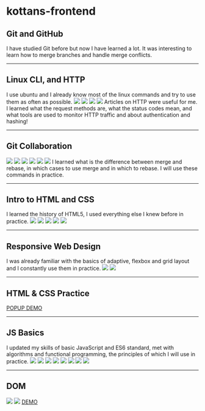 # kottans-frontend

## Git and GitHub
I have studied Git before but now I have learned a lot. It was interesting to learn how to merge branches and handle merge conflicts.

---

## Linux CLI, and HTTP
I use ubuntu and I already know most of the linux commands and try to use them as often as possible.
![](task_linux_cli/Screenshot%20from%202022-07-27%2011-19-03.png)
![](task_linux_cli/Screenshot%20from%202022-07-27%2011-20-08.png)
![](task_linux_cli/Screenshot%20from%202022-07-27%2011-21-11.png)
![](task_linux_cli/Screenshot%20from%202022-07-27%2011-22-07.png)
Articles on HTTP were useful for me. I learned what the request methods are, what the status codes mean, and what tools are used to monitor HTTP traffic and about authentication and hashing!

---

## Git Collaboration
![](task_git_collaboration/Screenshot%20from%202022-07-26%2017-11-39.png)
![](task_git_collaboration/Screenshot%20from%202022-07-26%2017-12-17.png)
![](task_git_collaboration/Screenshot%20from%202022-07-26%2017-12-34.png)
![](task_git_collaboration/Screenshot%20from%202022-07-26%2017-13-16.png)
![](task_git_collaboration/Screenshot%20from%202022-07-25%2009-01-24.png)
![](task_git_collaboration/Screenshot%20from%202022-07-25%2009-01-44.png)
I learned what is the difference between merge and rebase, in which cases to use merge and in which to rebase. I will use these commands in practice.

---

## Intro to HTML and CSS
I learned the history of HTML5, I used everything else I knew before in practice.
![](task_html_css_intro/Screenshot%20from%202022-07-28%2015-33-16.png)
![](task_html_css_intro/Screenshot%20from%202022-07-28%2015-34-35.png)
![](task_html_css_intro/Screenshot%20from%202022-07-29%2009-12-11.png)
![](task_html_css_intro/Screenshot%20from%202022-07-29%2009-12-40.png)
![](task_html_css_intro/Screenshot%20from%202022-07-29%2022-29-37.png)

---

## Responsive Web Design
I was already familiar with the basics of adaptive, flexbox and grid layout and I constantly use them in practice.
![](task_responsive_web_design/Screenshot%20from%202022-07-30%2011-48-15.png)
![](task_responsive_web_design/Screenshot%20from%202022-07-30%2016-15-19.png)

---

## HTML & CSS Practice
[POPUP DEMO](https://konstantinokhorzin.github.io/popup-html-css/)

---

## JS Basics
I updated my skills of basic JavaScript and ES6 standard, met with algorithms and functional programming, the principles of which I will use in practice.
![](task_js_basics/Screenshot%20from%202022-08-01%2022-35-59.png)
![](task_js_basics/Screenshot%20from%202022-08-01%2022-36-42.png)
![](task_js_basics/Screenshot%20from%202022-08-04%2012-54-33.png)
![](task_js_basics/Screenshot%20from%202022-08-04%2016-16-06.png)
![](task_js_basics/Screenshot%20from%202022-08-05%2011-03-15.png)
![](task_js_basics/Screenshot%20from%202022-08-05%2013-48-05.png)
![](task_js_basics/Screenshot%20from%202022-08-05%2019-34-48.png)
![](task_js_basics/Screenshot%20from%202022-08-06%2011-47-11.png)

---

## DOM
![](task_js_dom/Screenshot%20from%202022-08-07%2018-49-25.png)
![](task_js_dom/Screenshot%20from%202022-08-07%2018-45-28.png)
[DEMO](https://konstantinokhorzin.github.io/dom-js/)
